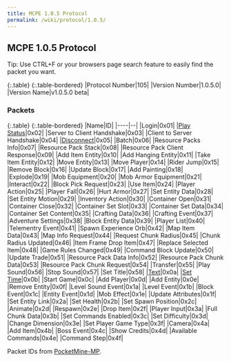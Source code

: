 ```yaml
---
title: MCPE 1.0.5 Protocol
permalink: /wiki/protocol/1.0.5/
---
```

## MCPE 1.0.5 Protocol  
Tip: Use CTRL+F or your browsers page search feature to easily find the packet you want.  
   
{:.table}
{:.table-bordered}
|Protocol Number|105|
|Version Number|1.0.5.0|
|Version Name|v1.0.5.0 beta|
   
   
### Packets

{:.table}
{:.table-bordered}
|Name|ID|
|----|--|
|Login|0x01|
|[Play Status](packets/playstatus)|0x02|
|Server to Client Handshake|0x03|
|Client to Server Handshake|0x04|
|[Disconnect](packets/disconnect)|0x05|
|Batch|0x06|
|Resource Packs Info|0x07|
|Resource Pack Stack|0x08|
|Resource Pack Client Response|0x09|
|Add Item Entity|0x10|
|Add Hanging Entity|0x11|
|Take Item Entity|0x12|
|Move Entity|0x13|
|Move Player|0x14|
|Rider Jump|0x15|
|Remove Block|0x16|
|Update Block|0x17|
|Add Painting|0x18|
|Explode|0x19|
|Mob Equipment|0x20|
|Mob Armor Equipment|0x21|
|Interact|0x22|
|Block Pick Request|0x23|
|Use Item|0x24|
|Player Action|0x25|
|Player Fall|0x26|
|Hurt Armor|0x27|
|Set Entity Data|0x28|
|Set Entity Motion|0x29|
|Inventory Action|0x30|
|Container Open|0x31|
|Container Close|0x32|
|Container Set Slot|0x33|
|Container Set Data|0x34|
|Container Set Content|0x35|
|Crafting Data|0x36|
|Crafting Event|0x37|
|Adventure Settings|0x38|
|Block Entity Data|0x39|
|Player List|0x40|
|Telementry Event|0x41|
|Spawn Experience Orb|0x42|
|Map Item Data|0x43|
|Map Info Request|0x44|
|Request Chunk Radius|0x45|
|Chunk Radius Updated|0x46|
|Item Frame Drop Item|0x47|
|Replace Selected Item|0x48|
|Game Rules Changed|0x49|
|Command Block Update|0x50|
|Update Trade|0x51|
|Resource Pack Data Info|0x52|
|Resource Pack Chunk Data|0x53|
|Resource Pack Chunk Request|0x54|
|Transfer|0x55|
|Play Sound|0x56|
|Stop Sound|0x57|
|Set Title|0x58|
|[Text](packets/text)|0x0a|
|[Set Time](packets/settime)|0x0b|
|Start Game|0x0c|
|Add Player|0x0d|
|Add Entity|0x0e|
|Remove Entity|0x0f|
|Level Sound Event|0x1a|
|Level Event|0x1b|
|Block Event|0x1c|
|Entity Event|0x1d|
|Mob Effect|0x1e|
|Update Attributes|0x1f|
|Set Entity Link|0x2a|
|Set Health|0x2b|
|Set Spawn Position|0x2c|
|Animate|0x2d|
|Respawn|0x2e|
|Drop Item|0x2f|
|Player Input|0x3a|
|Full Chunk Data|0x3b|
|Set Commands Enabled|0x3c|
|Set Difficulty|0x3d|
|Change Dimension|0x3e|
|Set Player Game Type|0x3f|
|Camera|0x4a|
|Add Item|0x4b|
|Boss Event|0x4c|
|Show Credits|0x4d|
|Available Commands|0x4e|
|Command Step|0x4f|
  
  
Packet IDs from [PocketMine-MP](https://github.com/pmmp/PocketMine-MP).
